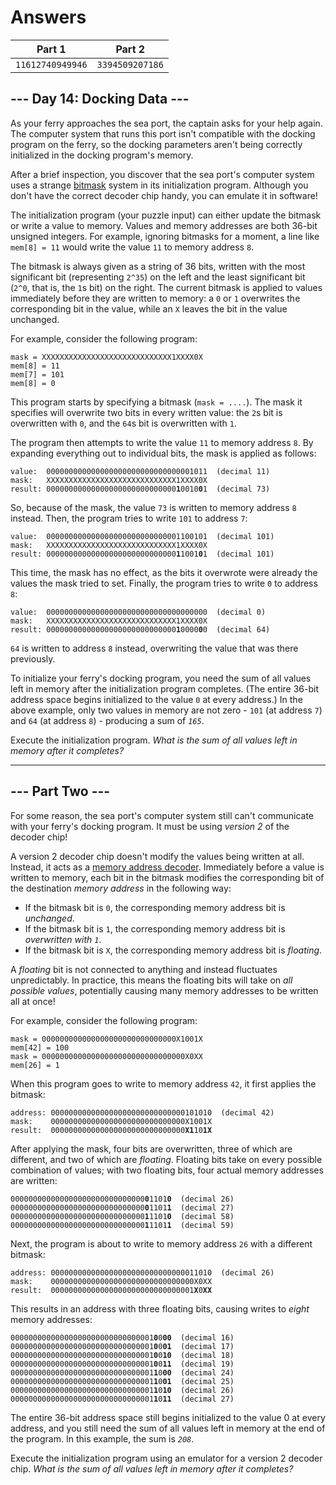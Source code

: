 # Answers

|      Part 1      |      Part 2     |
| ---------------- | --------------- |
| `11612740949946` | `3394509207186` |

## --- Day 14: Docking Data ---

As your ferry approaches the sea port, the captain asks for your help again. The computer system that runs this port isn't compatible with the docking program on the ferry, so the docking parameters aren't being correctly initialized in the docking program's memory.

After a brief inspection, you discover that the sea port's computer system uses a strange [bitmask](https://en.wikipedia.org/wiki/Mask_(computing)) system in its initialization program. Although you don't have the correct decoder chip handy, you can emulate it in software!

The initialization program (your puzzle input) can either update the bitmask or write a value to memory. Values and memory addresses are both 36-bit unsigned integers. For example, ignoring bitmasks for a moment, a line like `mem[8] = 11` would write the value `11` to memory address `8`.

The bitmask is always given as a string of 36 bits, written with the most significant bit (representing `2^35`) on the left and the least significant bit (`2^0`, that is, the `1`s bit) on the right. The current bitmask is applied to values immediately before they are written to memory: a `0` or `1` overwrites the corresponding bit in the value, while an `X` leaves the bit in the value unchanged.

For example, consider the following program:

    mask = XXXXXXXXXXXXXXXXXXXXXXXXXXXXX1XXXX0X
    mem[8] = 11
    mem[7] = 101
    mem[8] = 0
    

This program starts by specifying a bitmask (`mask = ....`). The mask it specifies will overwrite two bits in every written value: the `2`s bit is overwritten with `0`, and the `64`s bit is overwritten with `1`.

The program then attempts to write the value `11` to memory address `8`. By expanding everything out to individual bits, the mask is applied as follows:

<pre><code>value:  000000000000000000000000000000001011  (decimal 11)
mask:   XXXXXXXXXXXXXXXXXXXXXXXXXXXXX1XXXX0X
result: 00000000000000000000000000000<b>1</b>0010<b>0</b>1  (decimal 73)
</code></pre>

So, because of the mask, the value `73` is written to memory address `8` instead. Then, the program tries to write `101` to address `7`:

<pre><code>value:  000000000000000000000000000001100101  (decimal 101)
mask:   XXXXXXXXXXXXXXXXXXXXXXXXXXXXX1XXXX0X
result: 00000000000000000000000000000<b>1</b>1001<b>0</b>1  (decimal 101)
</code></pre>

This time, the mask has no effect, as the bits it overwrote were already the values the mask tried to set. Finally, the program tries to write `0` to address `8`:

<pre><code>value:  000000000000000000000000000000000000  (decimal 0)
mask:   XXXXXXXXXXXXXXXXXXXXXXXXXXXXX1XXXX0X
result: 00000000000000000000000000000<b>1</b>0000<b>0</b>0  (decimal 64)
</code></pre>

`64` is written to address `8` instead, overwriting the value that was there previously.

To initialize your ferry's docking program, you need the sum of all values left in memory after the initialization program completes. (The entire 36-bit address space begins initialized to the value `0` at every address.) In the above example, only two values in memory are not zero - `101` (at address `7`) and `64` (at address `8`) - producing a sum of _`165`_.

Execute the initialization program. _What is the sum of all values left in memory after it completes?_

-----------------

## --- Part Two ---

For some reason, the sea port's computer system still can't communicate with your ferry's docking program. It must be using _version 2_ of the decoder chip!

A version 2 decoder chip doesn't modify the values being written at all. Instead, it acts as a [memory address decoder](https://www.youtube.com/watch?v=PvfhANgLrm4). Immediately before a value is written to memory, each bit in the bitmask modifies the corresponding bit of the destination _memory address_ in the following way:

*   If the bitmask bit is `0`, the corresponding memory address bit is _unchanged_.
*   If the bitmask bit is `1`, the corresponding memory address bit is _overwritten with `1`_.
*   If the bitmask bit is `X`, the corresponding memory address bit is _floating_.

A _floating_ bit is not connected to anything and instead fluctuates unpredictably. In practice, this means the floating bits will take on _all possible values_, potentially causing many memory addresses to be written all at once!

For example, consider the following program:

    mask = 000000000000000000000000000000X1001X
    mem[42] = 100
    mask = 00000000000000000000000000000000X0XX
    mem[26] = 1
    

When this program goes to write to memory address `42`, it first applies the bitmask:

<pre><code>address: 000000000000000000000000000000101010  (decimal 42)
mask:    000000000000000000000000000000X1001X
result:  000000000000000000000000000000<b>X1</b>10<b>1X</b>
</code></pre>

After applying the mask, four bits are overwritten, three of which are different, and two of which are _floating_. Floating bits take on every possible combination of values; with two floating bits, four actual memory addresses are written:

<pre><code>000000000000000000000000000000<b>0</b>1101<b>0</b>  (decimal 26)
000000000000000000000000000000<b>0</b>1101<b>1</b>  (decimal 27)
000000000000000000000000000000<b>1</b>1101<b>0</b>  (decimal 58)
000000000000000000000000000000<b>1</b>1101<b>1</b>  (decimal 59)
</code></pre>

Next, the program is about to write to memory address `26` with a different bitmask:

<pre><code>address: 000000000000000000000000000000011010  (decimal 26)
mask:    00000000000000000000000000000000X0XX
result:  00000000000000000000000000000001<b>X</b>0<b>XX</b>
</code></pre>

This results in an address with three floating bits, causing writes to _eight_ memory addresses:

<pre><code>00000000000000000000000000000001<b>0</b>0<b>00</b>  (decimal 16)
00000000000000000000000000000001<b>0</b>0<b>01</b>  (decimal 17)
00000000000000000000000000000001<b>0</b>0<b>10</b>  (decimal 18)
00000000000000000000000000000001<b>0</b>0<b>11</b>  (decimal 19)
00000000000000000000000000000001<b>1</b>0<b>00</b>  (decimal 24)
00000000000000000000000000000001<b>1</b>0<b>01</b>  (decimal 25)
00000000000000000000000000000001<b>1</b>0<b>10</b>  (decimal 26)
00000000000000000000000000000001<b>1</b>0<b>11</b>  (decimal 27)
</code></pre>

The entire 36-bit address space still begins initialized to the value 0 at every address, and you still need the sum of all values left in memory at the end of the program. In this example, the sum is _`208`_.

Execute the initialization program using an emulator for a version 2 decoder chip. _What is the sum of all values left in memory after it completes?_
